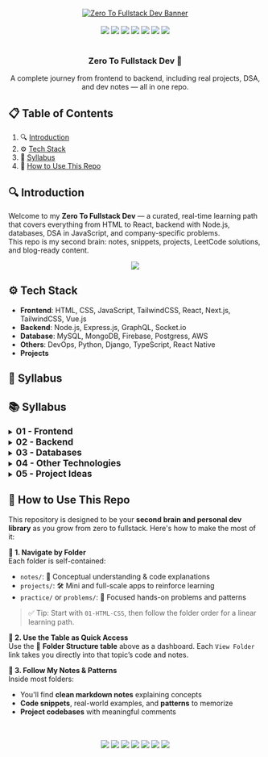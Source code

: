 <div align="center">
  <br />
  <a href="https://developer-ronnie-portfolio.lovable.app/" target="_blank">
    <img src="banner.png" alt="Zero To Fullstack Dev Banner">
  </a>
  <br /><br />
  <img src="https://img.shields.io/badge/HTML_5-E34F26?style=for-the-badge&logo=html5&logoColor=white" />
  <img src="https://img.shields.io/badge/CSS_3-1572B6?style=for-the-badge&logo=css3&logoColor=white" />
  <img src="https://img.shields.io/badge/JavaScript-F7DF1E?style=for-the-badge&logo=javascript&logoColor=black" />
  <img src="https://img.shields.io/badge/Node.js-339933?style=for-the-badge&logo=nodedotjs&logoColor=white" />
  <img src="https://img.shields.io/badge/React-20232A?style=for-the-badge&logo=react&logoColor=61DAFB" />
  <img src="https://img.shields.io/badge/Next.js-000000?style=for-the-badge&logo=nextdotjs&logoColor=white" />
  <img src="https://img.shields.io/badge/MongoDB-47A248?style=for-the-badge&logo=mongodb&logoColor=white" />
  <br /><br />
  
  <h3 align="center">Zero To Fullstack Dev 🚀</h3>
  <div align="center">
    A complete journey from frontend to backend, including real projects, DSA, and dev notes — all in one repo.
  </div>
</div>



## 📋 <a name="table">Table of Contents</a>

1. 🔍 [Introduction](#introduction)
2. ⚙️ [Tech Stack](#tech-stack)
3. 📁 [Syllabus](#syllabus)
4. 📌 [How to Use This Repo](#-how-to-use-this-repo)
 



## 🔍 <a name="introduction">Introduction</a>

Welcome to my **Zero To Fullstack Dev** — a curated, real-time learning path that covers everything from HTML to React, backend with Node.js, databases, DSA in JavaScript, and company-specific problems.  
This repo is my second brain: notes, snippets, projects, LeetCode solutions, and blog-ready content.

<p align="center">
  <a href="https://developer-ronnie.hashnode.dev" target="_blank">
    <img src="https://img.shields.io/badge/Read%20My%20Blog-Hashnode-blueviolet?style=for-the-badge&logo=hashnode&logoColor=white" />
  </a>
</p>



## ⚙️ <a name="tech-stack">Tech Stack</a>

- **Frontend**: HTML, CSS, JavaScript, TailwindCSS, React, Next.js, TailwindCSS, Vue.js
- **Backend**: Node.js, Express.js, GraphQL, Socket.io
- **Database**:  MySQL, MongoDB, Firebase, Postgress, AWS
- **Others**: DevOps, Python, Django, TypeScript, React Native
- **Projects**




## 📁 <a name="syllabus">Syllabus</a>
## 📚 Syllabus  

<details>
<summary><strong style="font-size:1.1rem;">01 - Frontend</strong></summary>

> <details>
> <summary><a href="./01-Frontend/01-HTML-CSS/HTML">HTML</a></summary>
> - 💡 Idea 1  
> - 💡 Idea 2  
> - 💡 Idea 3  
> </details>
>
> <details>
> <summary><a href="./01-Frontend/01-HTML-CSS/CSS">CSS</a></summary>
> </details>
>
> <details>
> <summary><a href="./01-Frontend/02-JavaScript">JavaScript</a></summary>
> </details>
>
> <details>
> <summary><a href="#">TailwindCSS</a></summary>
> </details>
>
> <details>
> <summary><a href="./01-Frontend/03-React">React</a></summary>
> </details>
>
> <details>
> <summary><a href="#">Next.js</a></summary>
> </details>
>
> <details>
> <summary><a href="#">Vue.js</a></summary>
> </details>

</details>

<details>
<summary><strong style="font-size:1.1rem;">02 - Backend</strong></summary>

> <details>
> <summary><a href="#">Node.js</a></summary>
> </details>
>
> <details>
> <summary><a href="#">Express.js</a></summary>
> </details>
>
> <details>
> <summary><a href="#">GraphQL</a></summary>
> </details>
>
> <details>
> <summary><a href="#">Socket.io</a></summary>
> </details>

</details>

<details>
<summary><strong style="font-size:1.1rem;">03 - Databases</strong></summary>

> <details>
> <summary><a href="#">MySQL</a></summary>
> </details>
>
> <details>
> <summary><a href="#">MongoDB</a></summary>
> </details>
>
> <details>
> <summary><a href="#">Firebase</a></summary>
> </details>
>
> <details>
> <summary><a href="#">PostgreSQL</a></summary>
> </details>
>
> <details>
> <summary><a href="#">AWS</a></summary>
> </details>

</details>

<details>
<summary><strong style="font-size:1.1rem;">04 - Other Technologies</strong></summary>

> <details>
> <summary><a href="#">DevOps</a></summary>
> </details>
>
> <details>
> <summary><a href="#">Python</a></summary>
> </details>
>
> <details>
> <summary><a href="#">Django</a></summary>
> </details>
>
> <details>
> <summary><a href="#">TypeScript</a></summary>
> </details>
>
> <details>
> <summary><a href="#">React Native</a></summary>
> </details>

</details>

<details>
<summary><strong style="font-size:1.1rem;">05 - Project Ideas</strong></summary>

> - 💡 Idea 1  
> - 💡 Idea 2  
> - 💡 Idea 3  

</details>







## 📌 <a name="how-to-use-this-repo">How to Use This Repo</a>

This repository is designed to be your **second brain and personal dev library** as you grow from zero to fullstack. Here's how to make the most of it:

**🔎 1. Navigate by Folder**  
Each folder is self-contained:
- `notes/`: 📘 Conceptual understanding & code explanations  
- `projects/`: 🛠️ Mini and full-scale apps to reinforce learning  
- `practice/` or `problems/`: 🧠 Focused hands-on problems and patterns

> ✅ Tip: Start with `01-HTML-CSS`, then follow the folder order for a linear learning path.



**🔗 2. Use the Table as Quick Access**  
Use the 📁 **Folder Structure table** above as a dashboard. Each `View Folder` link takes you directly into that topic’s code and notes.



**🧠 3. Follow My Notes & Patterns**  
Inside most folders:
- You'll find **clean markdown notes** explaining concepts  
- **Code snippets**, real-world examples, and **patterns** to memorize  
- **Project codebases** with meaningful comments


<div align="center">
<br /><br />
  <img src="https://img.shields.io/badge/HTML_5-E34F26?style=for-the-badge&logo=html5&logoColor=white" />
  <img src="https://img.shields.io/badge/CSS_3-1572B6?style=for-the-badge&logo=css3&logoColor=white" />
  <img src="https://img.shields.io/badge/JavaScript-F7DF1E?style=for-the-badge&logo=javascript&logoColor=black" />
  <img src="https://img.shields.io/badge/Node.js-339933?style=for-the-badge&logo=nodedotjs&logoColor=white" />
  <img src="https://img.shields.io/badge/React-20232A?style=for-the-badge&logo=react&logoColor=61DAFB" />
  <img src="https://img.shields.io/badge/Next.js-000000?style=for-the-badge&logo=nextdotjs&logoColor=white" />
  <img src="https://img.shields.io/badge/MongoDB-47A248?style=for-the-badge&logo=mongodb&logoColor=white" />
<br /><br />
</div>

